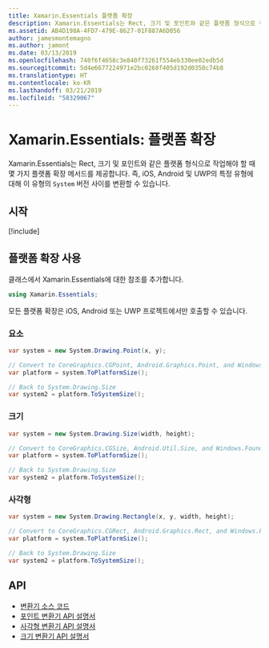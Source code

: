 ```yaml
---
title: Xamarin.Essentials 플랫폼 확장
description: Xamarin.Essentials는 Rect, 크기 및 포인트와 같은 플랫폼 형식으로 작업해야 할 때 몇 가지 플랫폼 확장 메서드를 제공합니다.
ms.assetid: AB4D198A-4FD7-479E-8627-01F887A6D056
author: jamesmontemagno
ms.author: jamont
ms.date: 03/13/2019
ms.openlocfilehash: 740f6f4658c3e840f73261f554eb330ee02edb5d
ms.sourcegitcommit: 5d4e6677224971e2bc0268f405d192d0358c74b8
ms.translationtype: HT
ms.contentlocale: ko-KR
ms.lasthandoff: 03/21/2019
ms.locfileid: "58329067"
---
```

# <a name="xamarinessentials-platform-extensions"></a>Xamarin.Essentials: 플랫폼 확장

Xamarin.Essentials는 Rect, 크기 및 포인트와 같은 플랫폼 형식으로 작업해야 할 때 몇 가지 플랫폼 확장 메서드를 제공합니다. 즉, iOS, Android 및 UWP의 특정 유형에 대해 이 유형의 `System` 버전 사이를 변환할 수 있습니다. 

## <a name="get-started"></a>시작

[!include[](~/essentials/includes/get-started.md)]

## <a name="using-platform-extensions"></a>플랫폼 확장 사용

클래스에서 Xamarin.Essentials에 대한 참조를 추가합니다.

```csharp
using Xamarin.Essentials;
```

모든 플랫폼 확장은 iOS, Android 또는 UWP 프로젝트에서만 호출할 수 있습니다.

### <a name="point"></a>요소

```csharp
var system = new System.Drawing.Point(x, y);

// Convert to CoreGraphics.CGPoint, Android.Graphics.Point, and Windows.Foundation.Point
var platform = system.ToPlatformSize();

// Back to System.Drawing.Size
var system2 = platform.ToSystemSize();
```

### <a name="size"></a>크기

```csharp
var system = new System.Drawing.Size(width, height);

// Convert to CoreGraphics.CGSize, Android.Util.Size, and Windows.Foundation.Size
var platform = system.ToPlatformSize();

// Back to System.Drawing.Size
var system2 = platform.ToSystemSize();
```

### <a name="rectangle"></a>사각형

```csharp
var system = new System.Drawing.Rectangle(x, y, width, height);

// Convert to CoreGraphics.CGRect, Android.Graphics.Rect, and Windows.Foundation.Rect
var platform = system.ToPlatformSize();

// Back to System.Drawing.Size
var system2 = platform.ToSystemSize();
```

## <a name="api"></a>API

- [변환기 소스 코드](https://github.com/xamarin/Essentials/tree/master/Xamarin.Essentials/Types/PlatformExtensions)
- [포인트 변환기 API 설명서](xref:Xamarin.Essentials.PointExtensions)
- [사각형 변환기 API 설명서](xref:Xamarin.Essentials.RectangleExtensions)
- [크기 변환기 API 설명서](xref:Xamarin.Essentials.SizeExtensions)
